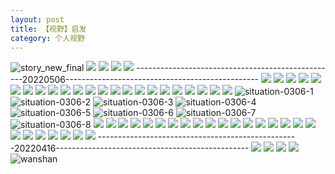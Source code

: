 ```yaml
---
layout: post
title: 【视野】启发
category: 个人视野
---
```

![story_new_final](http://rh8cub8wq.hd-bkt.clouddn.com/img/story_new_final_0322.png)
![](http://rfbyavrvr.hd-bkt.clouddn.com/img/tang-220721-1.jpg)
![](http://rfbyavrvr.hd-bkt.clouddn.com/img/inspire-220717-1.jpg)
![](http://rfbyavrvr.hd-bkt.clouddn.com/img/inspire-220510-1.png)
![](http://rfbyavrvr.hd-bkt.clouddn.com/img/moment-220505-1.png)
--------------------------------------------------20220506------------------------------------------------
![](http://rfbyavrvr.hd-bkt.clouddn.com/img/funny-220506-1.jpg)
![](http://rfbyavrvr.hd-bkt.clouddn.com/img/funny-220506-2.jpg)
![](http://rfbyavrvr.hd-bkt.clouddn.com/img/funny-220506-3.jpg)
![](http://rh8cub8wq.hd-bkt.clouddn.com/img/jin-220325-1.png)
![](http://rh8cub8wq.hd-bkt.clouddn.com/img/jin-220325-2.png)
![](http://rh8cub8wq.hd-bkt.clouddn.com/img/jin-220325-3.png)
![](http://rh8cub8wq.hd-bkt.clouddn.com/img/jin-220325-4.png)
![](http://rh8cub8wq.hd-bkt.clouddn.com/img/jin-220325-5.png)
![](http://rh8cub8wq.hd-bkt.clouddn.com/img/jin-220325-6.png)
![](http://rh8cub8wq.hd-bkt.clouddn.com/img/jin-220325-7.png)
![](http://rh8cub8wq.hd-bkt.clouddn.com/img/jin-220325-8.png)
![](http://rh8cub8wq.hd-bkt.clouddn.com/img/jin-220325-9.png)
![](http://rh8cub8wq.hd-bkt.clouddn.com/img/jin-220325-12.png)
![](http://rh8cub8wq.hd-bkt.clouddn.com/img/jin-220325-13.png)
![](http://rh8cub8wq.hd-bkt.clouddn.com/img/jin-220325-14.png)
![](http://rh8cub8wq.hd-bkt.clouddn.com/img/jin-220325-10.png)
![](http://rh8cub8wq.hd-bkt.clouddn.com/img/jin-220325-11.png)
![](http://rh8cub8wq.hd-bkt.clouddn.com/img/situation-0312-1.png)
![](http://rh8cub8wq.hd-bkt.clouddn.com/img/situation-0322-1.png)
![](http://rh8cub8wq.hd-bkt.clouddn.com/img/fragment-220322-2.png)
![](http://rh8cub8wq.hd-bkt.clouddn.com/img/fragment-220322-3.png)
![](http://rh8cub8wq.hd-bkt.clouddn.com/img/fragment-220322-4.png)
![](http://rh8cub8wq.hd-bkt.clouddn.com/img/fragment-220322-5.png)
![situation-0306-1](http://rh8cub8wq.hd-bkt.clouddn.com/img/situation-0306-1.png)
![situation-0306-2](http://rh8cub8wq.hd-bkt.clouddn.com/img/situation-0306-2.png)
![situation-0306-3](http://rh8cub8wq.hd-bkt.clouddn.com/img/situation-0306-3.png)
![situation-0306-4](http://rh8cub8wq.hd-bkt.clouddn.com/img/situation-0306-4.png)
![situation-0306-5](http://rh8cub8wq.hd-bkt.clouddn.com/img/situation-0306-5.png)
![situation-0306-6](http://rh8cub8wq.hd-bkt.clouddn.com/img/situation-0306-6.png)
![situation-0306-7](http://rh8cub8wq.hd-bkt.clouddn.com/img/situation-0306-7.png)
![situation-0306-8](http://rh8cub8wq.hd-bkt.clouddn.com/img/situation-0306-8.png)
![](http://rh8cub8wq.hd-bkt.clouddn.com/img/situation-0324-1.png)
![](http://rh8cub8wq.hd-bkt.clouddn.com/img/situation-0324-2.png)
![](http://rh8cub8wq.hd-bkt.clouddn.com/img/situation-0324-3.png)
![](http://rh8cub8wq.hd-bkt.clouddn.com/img/inspire-220326-1.png)
![](http://rh8cub8wq.hd-bkt.clouddn.com/img/inspire-220326-2.png)
![](http://rh8cub8wq.hd-bkt.clouddn.com/img/inspire-220326-3.png)
![](http://rh8cub8wq.hd-bkt.clouddn.com/img/inspire-220326-4.png)
![](http://rh8cub8wq.hd-bkt.clouddn.com/img/inspire-220326-5.png)
![](http://rh8cub8wq.hd-bkt.clouddn.com/img/inspire-220326-6.png)
![](http://rh8cub8wq.hd-bkt.clouddn.com/img/inspire-220326-7.png)
![](http://rh8cub8wq.hd-bkt.clouddn.com/img/inspire-220326-8.png)
![](http://rh8cub8wq.hd-bkt.clouddn.com/img/inspire-220326-9.png)
![](http://rh8cub8wq.hd-bkt.clouddn.com/img/inspire-220326-10.png)
![](http://rh8cub8wq.hd-bkt.clouddn.com/img/inspire-220326-11.png)
![](http://rh8cub8wq.hd-bkt.clouddn.com/img/inspire-220326-12.png)
![](http://rh8cub8wq.hd-bkt.clouddn.com/img/inspire-220327-1.png)
![](http://rh8cub8wq.hd-bkt.clouddn.com/img/inspire-220327-2.png)
![](http://rh8cub8wq.hd-bkt.clouddn.com/img/inspire-220327-3.png)
![](http://rh8cub8wq.hd-bkt.clouddn.com/img/inspire-220327-4.png)
![](http://rh8cub8wq.hd-bkt.clouddn.com/img/inspire-220327-5.png)
![](http://rh8cub8wq.hd-bkt.clouddn.com/img/inspire-220327-7.png)
![](http://rh8cub8wq.hd-bkt.clouddn.com/img/inspire-220327-6.png)
![](http://rh8cub8wq.hd-bkt.clouddn.com/img/inspire-220414-1.png)
![](http://rh8cub8wq.hd-bkt.clouddn.com/img/inspire-220414-2.png)
![](http://rh8cub8wq.hd-bkt.clouddn.com/img/inspire-220414-3.png)
--------------------------------------------------20220416------------------------------------------------
![](http://rh8cub8wq.hd-bkt.clouddn.com/img/factors-new-220416-1.png)
![](http://rh8cub8wq.hd-bkt.clouddn.com/img/factors-new-220416-2.png)
![](http://rh8cub8wq.hd-bkt.clouddn.com/img/factors-new-220416-3.png)
![](http://rh8cub8wq.hd-bkt.clouddn.com/img/factors-new-220416-4.png)
![wanshan](http://rh8cub8wq.hd-bkt.clouddn.com/img/wanshan.png)



  





